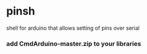 # pinsh
shell for arduino that allows setting of pins over serial


### add CmdArduino-master.zip to your libraries

